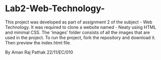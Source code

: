 # Lab2-Web-Technology-
This project was developed as part of assignment 2 of the subject - Web Technology.
It was required to clone a website named - Neaty using HTML and minimal CSS.
The 'images' folder consists of all the images that are used in the project.
To run the project, fork the repository and download it. Then preview the index.html file.

By Aman Raj Pathak
22/11/EC/010
